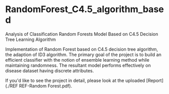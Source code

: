 # RandomForest_C4.5_algorithm_based
Analysis of Classification Random Forests Model Based on C4.5 Decision Tree Learning Algorithm

Implementation of Random Forest based on C4.5 decision tree algorithm,
the adaption of ID3 algorithm. The primary goal of the project is to
build an efficient classifier with the notion of ensemble learning
method while maintaining randomness. The resultant model performs
effectively on disease dataset having discrete attributes.

If you'd like to see the project in detail, please look at the uploaded [Report](./REF REF-Random Forest.pdf).
